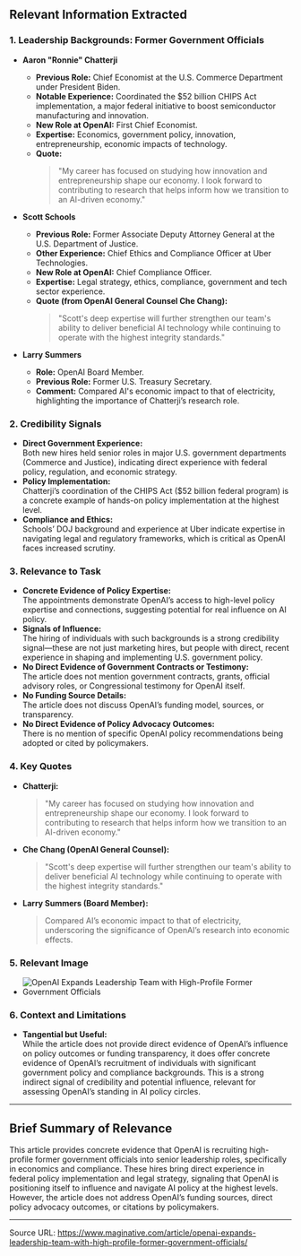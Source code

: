 ## Relevant Information Extracted

### 1. Leadership Backgrounds: Former Government Officials

- **Aaron "Ronnie" Chatterji**
  - **Previous Role:** Chief Economist at the U.S. Commerce Department under President Biden.
  - **Notable Experience:** Coordinated the $52 billion CHIPS Act implementation, a major federal initiative to boost semiconductor manufacturing and innovation.
  - **New Role at OpenAI:** First Chief Economist.
  - **Expertise:** Economics, government policy, innovation, entrepreneurship, economic impacts of technology.
  - **Quote:**  
    > "My career has focused on studying how innovation and entrepreneurship shape our economy. I look forward to contributing to research that helps inform how we transition to an AI-driven economy."

- **Scott Schools**
  - **Previous Role:** Former Associate Deputy Attorney General at the U.S. Department of Justice.
  - **Other Experience:** Chief Ethics and Compliance Officer at Uber Technologies.
  - **New Role at OpenAI:** Chief Compliance Officer.
  - **Expertise:** Legal strategy, ethics, compliance, government and tech sector experience.
  - **Quote (from OpenAI General Counsel Che Chang):**  
    > "Scott's deep expertise will further strengthen our team's ability to deliver beneficial AI technology while continuing to operate with the highest integrity standards."

- **Larry Summers**
  - **Role:** OpenAI Board Member.
  - **Previous Role:** Former U.S. Treasury Secretary.
  - **Comment:** Compared AI's economic impact to that of electricity, highlighting the importance of Chatterji’s research role.

### 2. Credibility Signals

- **Direct Government Experience:**  
  Both new hires held senior roles in major U.S. government departments (Commerce and Justice), indicating direct experience with federal policy, regulation, and economic strategy.
- **Policy Implementation:**  
  Chatterji’s coordination of the CHIPS Act ($52 billion federal program) is a concrete example of hands-on policy implementation at the highest level.
- **Compliance and Ethics:**  
  Schools’ DOJ background and experience at Uber indicate expertise in navigating legal and regulatory frameworks, which is critical as OpenAI faces increased scrutiny.

### 3. Relevance to Task

- **Concrete Evidence of Policy Expertise:**  
  The appointments demonstrate OpenAI’s access to high-level policy expertise and connections, suggesting potential for real influence on AI policy.
- **Signals of Influence:**  
  The hiring of individuals with such backgrounds is a strong credibility signal—these are not just marketing hires, but people with direct, recent experience in shaping and implementing U.S. government policy.
- **No Direct Evidence of Government Contracts or Testimony:**  
  The article does not mention government contracts, grants, official advisory roles, or Congressional testimony for OpenAI itself.
- **No Funding Source Details:**  
  The article does not discuss OpenAI’s funding model, sources, or transparency.
- **No Direct Evidence of Policy Advocacy Outcomes:**  
  There is no mention of specific OpenAI policy recommendations being adopted or cited by policymakers.

### 4. Key Quotes

- **Chatterji:**  
  > "My career has focused on studying how innovation and entrepreneurship shape our economy. I look forward to contributing to research that helps inform how we transition to an AI-driven economy."
- **Che Chang (OpenAI General Counsel):**  
  > "Scott's deep expertise will further strengthen our team's ability to deliver beneficial AI technology while continuing to operate with the highest integrity standards."
- **Larry Summers (Board Member):**  
  > Compared AI’s economic impact to that of electricity, underscoring the significance of OpenAI’s research into economic effects.

### 5. Relevant Image

- ![OpenAI Expands Leadership Team with High-Profile Former Government Officials](https://www.maginative.com/content/images/size/w2000/2024/10/OpenAI-Hires.jpg)

### 6. Context and Limitations

- **Tangential but Useful:**  
  While the article does not provide direct evidence of OpenAI’s influence on policy outcomes or funding transparency, it does offer concrete evidence of OpenAI’s recruitment of individuals with significant government policy and compliance backgrounds. This is a strong indirect signal of credibility and potential influence, relevant for assessing OpenAI’s standing in AI policy circles.

---

## Brief Summary of Relevance

This article provides concrete evidence that OpenAI is recruiting high-profile former government officials into senior leadership roles, specifically in economics and compliance. These hires bring direct experience in federal policy implementation and legal strategy, signaling that OpenAI is positioning itself to influence and navigate AI policy at the highest levels. However, the article does not address OpenAI’s funding sources, direct policy advocacy outcomes, or citations by policymakers.

---

Source URL: https://www.maginative.com/article/openai-expands-leadership-team-with-high-profile-former-government-officials/